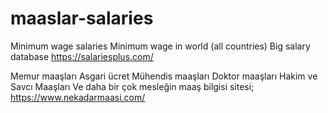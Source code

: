 # maaslar-salaries
Minimum wage salaries
Minimum wage in world (all countries)
Big salary database
https://salariesplus.com/

Memur maaşları
Asgari ücret
Mühendis maaşları
Doktor maaşları
Hakim ve Savcı Maaşları
Ve daha bir çok mesleğin maaş bilgisi sitesi;
https://www.nekadarmaasi.com/
